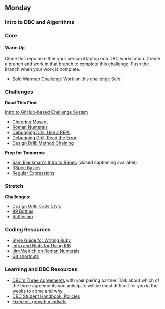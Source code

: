 ## Monday
### Intro to DBC and Algorithms

### Core

#### Warm Up

Clone this repo on either your personal laptop or a DBC workstation.  Create a branch and work in that branch to complete this challenge.  Push the branch when your work is complete.

- [Solo Warmup Challenge](../../exercises/warmup-challenge) Work on this challenge Solo!

### Challenges

**Read This First**

[Intro to GitHub-based Challenge System](../resources/how_to_work_a_challenge.md)

- [Cheering Mascot](../../exercises/cheering-mascot-challenge)
- [Roman Numerals](../../exercises/roman-numerals-challenge)
- [Debugging Drill: Use a REPL](../../exercises/debugging-drill-use-a-repl-challenge)
- [Debugging Drill: Read the Error](../../exercises/debugging-drill-read-the-error-challenge)
- [Design Drill: Method Chaining](../../exercises/design-drill-method-chaining-challenge)

**Prep for Tomorrow**

- [Sam Blackman's Intro to RSpec](https://talks.devmain_challenges.com/intro-to-rspec) (closed captioning available)
- [RSpec Basics](../readings/rspec/README.md)
- [Regular Expressions](../readings/regular-expressions/README.md)

### Stretch

**Challenges:**

- [Design Drill: Code Style](../../exercises/design-drill-code-style-challenge)
- [99 Bottles](../../exercises/99-bottles-challenge)
- [Battleship](../../exercises/battleship-challenge)

### Coding Resources

- [Style Guide for Writing Ruby](https://github.com/airbnb/ruby)
- [Intro and Hints for Using IRB](http://www.rubyinside.com/irb-lets-bone-up-on-the-interactive-ruby-shell-1771.html)
- [Jim Weirich on Roman Numerals](https://www.youtube.com/watch?v=983zk0eqYLY)
- [Git shortcuts](https://github.com/ArslanBilal/Git-Cheat-Sheet)

### Learning and DBC Resources

- [DBC's Three Agreements](../resources/three-agreements.md) with your pairing partner. Talk about which of the three agreements you anticipate will be most difficult for you in the weeks to come and why.
- [DBC Student Handbook:  Policies](../../exercises/student-handbook)
- [Fixed vs. growth mindsets](http://qedfoundation.org/wp-content/uploads/2012/12/dweck_mindset.png)
